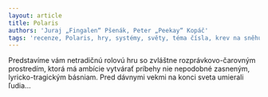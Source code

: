 ```yaml
---
layout: article
title: Polaris
authors: 'Juraj „Fingalen“ Pšenák, Peter „Peekay“ Kopáč'
tags: 'recenze, Polaris, hry, systémy, světy, téma čísla, krev na sněhu'
---
```


Predstavíme vám netradičnú rolovú
hru so zvláštne rozprávkovo-čarovným
prostredím, ktorá má ambície
vytvárať príbehy nie nepodobné zasneným,
lyricko-tragickým básniam.
Pred dávnymi vekmi na konci sveta
umierali ľudia...

